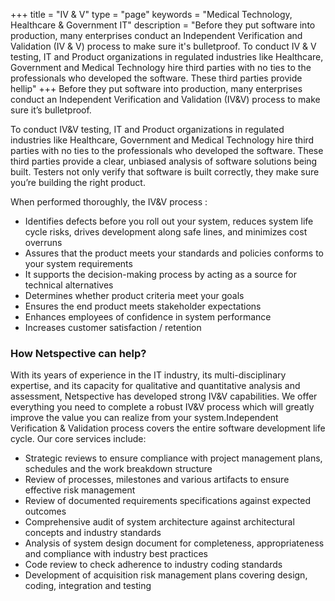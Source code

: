+++
title = "IV & V"
type = "page"
keywords = "Medical Technology, Healthcare & Government IT"
description = "Before they put software into production, many enterprises conduct an Independent Verification and Validation (IV & V) process to make sure it's bulletproof. To conduct IV & V testing, IT and Product organizations in regulated industries like Healthcare, Government and Medical Technology hire third parties with no ties to the professionals who developed the software. These third parties provide hellip"
+++
Before they put software into production, many enterprises conduct an Independent Verification and Validation (IV&V) process to make sure it’s bulletproof.

To conduct IV&V testing, IT and Product organizations in regulated industries like Healthcare, Government and Medical Technology hire third parties with no ties to the professionals who developed the software. These third parties provide a clear, unbiased analysis of software solutions being built. Testers not only verify that software is built correctly, they make sure you’re building the right product.

When performed thoroughly, the IV&V process :

* Identifies defects before you roll out your system, reduces system life cycle risks, drives development along safe lines, and minimizes cost overruns
* Assures that the product meets your standards and policies conforms to your system requirements
* It supports the decision-making process by acting as a source for technical alternatives
* Determines whether product criteria meet your goals
* Ensures the end product meets stakeholder expectations
* Enhances employees of confidence in system performance
* Increases customer satisfaction / retention

### How Netspective can help?

With its years of experience in the IT industry, its multi-disciplinary expertise, and its capacity for qualitative and quantitative analysis and assessment, Netspective has developed strong IV&V capabilities. We offer everything you need to complete a robust IV&V process which will greatly improve the value you can realize from your system.Independent Verification & Validation process covers the entire software development life cycle. Our core services include:

* Strategic reviews to ensure compliance with project management plans, schedules and the work breakdown structure
* Review of processes, milestones and various artifacts to ensure effective risk management
* Review of documented requirements specifications against expected outcomes
* Comprehensive audit of system architecture against architectural concepts and industry standards
* Analysis of system design document for completeness, appropriateness and compliance with industry best practices
* Code review to check adherence to industry coding standards
* Development of acquisition risk management plans covering design, coding, integration and testing